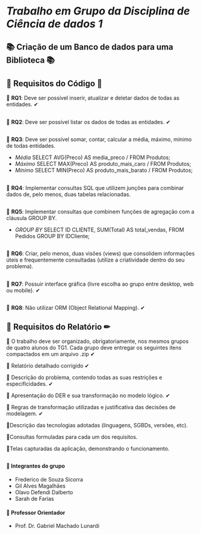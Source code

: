 # **_Trabalho em Grupo da Disciplina de Ciência de dados 1_**
## 📚 Criação de um Banco de dados para uma Biblioteca 📚
## 📝 Requisitos do Código 🔗
📌 **RQ1**: Deve ser possível inserir, atualizar e deletar dados de todas as entidades. ✔ 
##
📌 **RQ2**: Deve ser possível listar os dados de todas as entidades. ✔ 
##
📌 **RQ3**: Deve ser possível somar, contar, calcular a média, máximo, mínimo de todas entidades.
  
- _Média_ SELECT AVG(Preco) AS media_preco / FROM Produtos;
- _Máximo_ SELECT MAX(Preco) AS produto_mais_caro / FROM Produtos;
- _Mínimo_ SELECT MIN(Preco) AS produto_mais_barato / FROM Produtos;
##
📌 **RQ4**: Implementar consultas SQL que utilizem junções para combinar dados de, pelo menos,
duas tabelas relacionadas.
##
📌 **RQ5**: Implementar consultas que combinem funções de agregação com a cláusula GROUP BY.
- _GROUP BY_ SELECT ID CLIENTE, SUM(Total) AS total_vendas,
  FROM Pedidos
  GROUP BY IDCliente;
##
📌 **RQ6**: Criar, pelo menos, duas visões (views) que consolidem informações úteis e
frequentemente consultadas (utilize a criatividade dentro do seu problema).
##
📌 **RQ7**: Possuir interface gráfica (livre escolha ao grupo entre desktop, web ou mobile). ✔
##  
📌 **RQ8**: Não utilizar ORM (Object Relational Mapping). ✔
##
## 📝 Requisitos do Relatório ✏
📌 O trabalho deve ser organizado, obrigatoriamente, nos mesmos grupos de quatro alunos do TG1. Cada
grupo deve entregar os seguintes itens compactados em um arquivo .zip ✔


📌 Relatório detalhado corrigido ✔ 


📌 Descrição do problema, contendo todas as suas restrições e especificidades. ✔ 


📌 Apresentação do DER e sua transformação no modelo lógico. ✔


📌 Regras de transformação utilizadas e justificativa das decisões de modelagem. ✔


📌Descrição das tecnologias adotadas (linguagens, SGBDs, versões, etc). 


📌Consultas formuladas para cada um dos requisitos. 


📌Telas capturadas da aplicação, demonstrando o funcionamento.
##
 #### 📍 Integrantes do grupo 
- Frederico de Souza Sicorra
- Gil Alves Magalhães
- Olavo Defendi Dalberto 
- Sarah de Farias
#### 📍 Professor Orientador
- Prof. Dr. Gabriel Machado Lunardi


